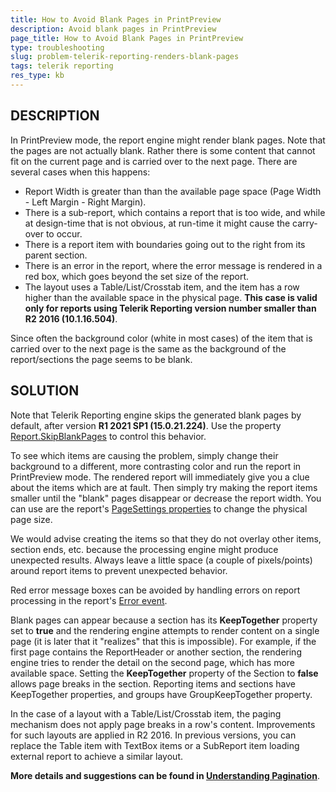 ```yaml
---
title: How to Avoid Blank Pages in PrintPreview
description: Avoid blank pages in PrintPreview
page_title: How to Avoid Blank Pages in PrintPreview
type: troubleshooting
slug: problem-telerik-reporting-renders-blank-pages
tags: telerik reporting
res_type: kb
---
```



## DESCRIPTION

In PrintPreview mode, the report engine might render blank pages. Note that the pages are not actually blank. Rather there is some content that cannot fit on the current page and is carried over to the next page. There are several cases when this happens:

* Report Width is greater than than the available page space (Page Width - Left Margin - Right Margin).
* There is a sub-report, which contains a report that is too wide, and while at design-time that is not obvious, at run-time it might cause the carry-over to occur.
* There is a report item with boundaries going out to the right from its parent section.
* There is an error in the report, where the error message is rendered in a red box, which goes beyond the set size of the report.
* The layout uses a Table/List/Crosstab item, and the item has a row higher than the available space in the physical page. **This case is valid only for reports using Telerik Reporting version number smaller than R2 2016 (10.1.16.504)**.

Since often the background color (white in most cases) of the item that is carried over to the next page is the same as the background of the report/sections the page seems to be blank.

## SOLUTION

Note that Telerik Reporting engine skips the generated blank pages by default, after version **R1 2021 SP1 (15.0.21.224)**. Use the property <a href="/p-telerik-reporting-report-skipblankpages" target="_blank">Report.SkipBlankPages</a> to control this behavior.

To see which items are causing the problem, simply change their background to a different, more contrasting color and run the report in PrintPreview mode. The rendered report will immediately give you a clue about the items which are at fault. Then simply try making the report items smaller until the "blank" pages disappear or decrease the report width. You can use are the report's <a href="/t-telerik-reporting-drawing-pagesettings#properties" target="_blank">PageSettings properties</a> to change the physical page size.

We would advise creating the items so that they do not overlay other items, section ends, etc. because the processing engine might produce unexpected results. Always leave a little space (a couple of pixels/points) around report items to prevent unexpected behavior.

Red error message boxes can be avoided by handling errors on report processing in the report's <a href="/events-t-telerik-reporting-report" target="_blank">Error event</a>.

Blank pages can appear because a section has its **KeepTogether** property set to **true** and the rendering engine attempts to render content on a single page (it is later that it "realizes" that this is impossible).
For example, if the first page contains the ReportHeader or another section, the rendering engine tries to render the detail on the second page, which has more available space.
Setting the **KeepTogether** property of the Section to **false** allows page breaks in the section. Reporting items and sections have KeepTogether properties, and groups have GroupKeepTogether property.

In the case of a layout with a Table/List/Crosstab item, the paging mechanism does not apply page breaks in a row's content. Improvements for such layouts are applied in R2 2016. In previous versions, you can replace the Table item with TextBox items or a SubReport item loading external report to achieve a similar layout.

**More details and suggestions can be found in <a href="/designing-reports-page-layout-rendering-understanding-pagination" target="_blank">Understanding Pagination</a>**.
